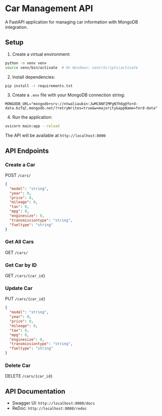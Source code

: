 # Car Management API

A FastAPI application for managing car information with MongoDB integration.

## Setup

1. Create a virtual environment:
```bash
python -m venv venv
source venv/bin/activate  # On Windows: venv\Scripts\activate
```

2. Install dependencies:
```bash
pip install -r requirements.txt
```

3. Create a `.env` file with your MongoDB connection string:
```
MONGODB_URL="mongodb+srv://ntwaliaubin:JwMC8NFIMPgN7h6g@ford-data.6zfql.mongodb.net/?retryWrites=true&w=majority&appName=ford-data"
```

4. Run the application:
```bash
uvicorn main:app --reload
```

The API will be available at `http://localhost:8000`

## API Endpoints

### Create a Car
POST `/cars/`
```json
{
  "model": "string",
  "year": 0,
  "price": 0,
  "mileage": 0,
  "tax": 0,
  "mpg": 0,
  "enginesize": 0,
  "transmissiontype": "string",
  "fueltype": "string"
}
```

### Get All Cars
GET `/cars/`

### Get Car by ID
GET `/cars/{car_id}`

### Update Car
PUT `/cars/{car_id}`
```json
{
  "model": "string",
  "year": 0,
  "price": 0,
  "mileage": 0,
  "tax": 0,
  "mpg": 0,
  "enginesize": 0,
  "transmissiontype": "string",
  "fueltype": "string"
}
```

### Delete Car
DELETE `/cars/{car_id}`

## API Documentation

- Swagger UI: `http://localhost:8000/docs`
- ReDoc: `http://localhost:8000/redoc` 